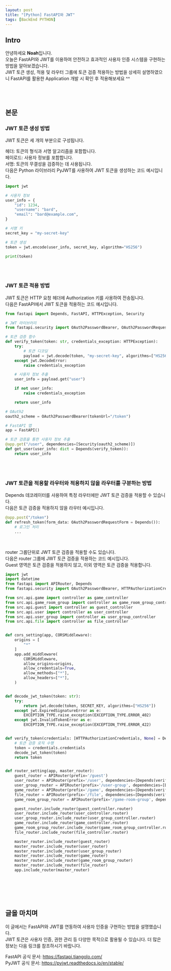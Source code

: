 ```yaml
---
layout: post
title: "[Python] FastAPI와 JWT"
tags: [BackEnd PYTHON]
---
```


## Intro
안녕하세요 **Noah**입니다.<br/>
오늘은 FastAPI와 JWT를 이용하여 안전하고 효과적인 사용자 인증 시스템을 구현하는 방법을 알아보겠습니다.<br/>
JWT 토큰 생성, 적용 및 라우터 그룹에 토큰 검증 적용하는 방법을 상세히 설명하였으니 FastAPI를 활용한 Application 개발 시 확인 후 적용해보세요 ^^
<br/><br/><br/><br/>


## 본문
### JWT 토큰 생성 방법
JWT 토큰은 세 개의 부분으로 구성됩니다.

헤더: 토큰의 형식과 서명 알고리즘을 포함합니다.<br/>
페이로드: 사용자 정보를 포함합니다.<br/>
서명: 토큰의 무결성을 검증하는 데 사용됩니다.<br/>
다음은 Python 라이브러리 PyJWT를 사용하여 JWT 토큰을 생성하는 코드 예시입니다.

```python
import jwt

# 사용자 정보
user_info = {
    "id": 1234,
    "username": "bard",
    "email": "bard@example.com",
}

# 서명 키
secret_key = "my-secret-key"

# 토큰 생성
token = jwt.encode(user_info, secret_key, algorithm="HS256")

print(token)
```
<br/><br/>

### JWT 토큰 적용 방법
JWT 토큰은 HTTP 요청 헤더에 Authorization 키를 사용하여 전송됩니다.<br/>
다음은 FastAPI에서 JWT 토큰을 적용하는 코드 예시입니다.

```python
from fastapi import Depends, FastAPI, HTTPException, Security

# JWT 라이브러리
from fastapi.security import OAuth2PasswordBearer, OAuth2PasswordRequestForm

# 토큰 검증 함수
def verify_token(token: str, credentials_exception: HTTPException):
    try:
        # 토큰 디코딩
        payload = jwt.decode(token, "my-secret-key", algorithms=["HS256"])
    except jwt.DecodeError:
        raise credentials_exception

    # 사용자 정보 추출
    user_info = payload.get("user")

    if not user_info:
        raise credentials_exception

    return user_info

# OAuth2
oauth2_scheme = OAuth2PasswordBearer(tokenUrl="/token")

# FastAPI 앱
app = FastAPI()

# 토큰 검증을 통한 사용자 정보 추출
@app.get("/user", dependencies=[Security(oauth2_scheme)])
def get_user(user_info: dict = Depends(verify_token)):
    return user_info
```
<br/><br/>

### JWT 토큰을 적용할 라우터와 적용하지 않을 라우터를 구분하는 방법
Depends 데코레이터를 사용하여 특정 라우터에만 JWT 토큰 검증을 적용할 수 있습니다.<br/>
다음은 토큰 검증을 적용하지 않을 라우터 예시입니다.

```python
@app.post("/token")
def refresh_token(form_data: OAuth2PasswordRequestForm = Depends()):
    # 로그인 처리
    ...

```
<br/>

router 그룹단위로 JWT 토큰 검증을 적용할 수도 있습니다.<br/>
다음은 router 그룹에 JWT 토큰 검증을 적용하는 코드 예시입니다.<br/>
Guest 영역은 토큰 검증을 적용하지 않고, 이외 영역은 토큰 검증을 적용합니다.

```python
import jwt
import datetime
from fastapi import APIRouter, Depends
from fastapi.security import OAuth2PasswordBearer, HTTPAuthorizationCredentials, HTTPBearer

from src.api.game import controller as game_controller
from src.api.game_room_group import controller as game_room_group_controller
from src.api.guest import controller as guest_controller
from src.api.user import controller as user_controller
from src.api.user_group import controller as user_group_controller
from src.api.file import controller as file_controller


def cors_setting(app, CORSMiddleware):
    origins = [
        "*"
    ]
    app.add_middleware(
        CORSMiddleware,
        allow_origins=origins,
        allow_credentials=True,
        allow_methods=["*"],
        allow_headers=["*"],
    )


def decode_jwt_token(token: str):
    try:
        return jwt.decode(token, SECRET_KEY, algorithms=["HS256"])
    except jwt.ExpiredSignatureError as e:
        EXCEPTION_TYPE.raise_exception(EXCEPTION_TYPE.ERROR_402)
    except jwt.InvalidTokenError as e:
        EXCEPTION_TYPE.raise_exception(EXCEPTION_TYPE.ERROR_422)


def verify_token(credentials: [HTTPAuthorizationCredentials, None] = Depends(HTTPBearer())):
    # 토큰 검증 로직 수행
    token = credentials.credentials
    decode_jwt_token(token)
    return token


def router_setting(app, master_router):
    guest_router = APIRouter(prefix='/guest')
    user_router = APIRouter(prefix='/user', dependencies=[Depends(verify_token)])
    user_group_router = APIRouter(prefix='/user-group', dependencies=[Depends(verify_token)])
    game_router = APIRouter(prefix='/game', dependencies=[Depends(verify_token)])
    file_router = APIRouter(prefix='/file', dependencies=[Depends(verify_token)])
    game_room_group_router = APIRouter(prefix='/game-room-group', dependencies=[Depends(verify_token)])

    guest_router.include_router(guest_controller.router)
    user_router.include_router(user_controller.router)
    user_group_router.include_router(user_group_controller.router)
    game_router.include_router(game_controller.router)
    game_room_group_router.include_router(game_room_group_controller.router)
    file_router.include_router(file_controller.router)

    master_router.include_router(guest_router)
    master_router.include_router(user_router)
    master_router.include_router(user_group_router)
    master_router.include_router(game_router)
    master_router.include_router(game_room_group_router)
    master_router.include_router(file_router)
    app.include_router(master_router)
```
<br/><br/><br/><br/>

## 글을 마치며
이 글에서는 FastAPI와 JWT를 연동하여 사용자 인증을 구현하는 방법을 설명했습니다.<br/>
JWT 토큰은 사용자 인증, 권한 관리 등 다양한 목적으로 활용될 수 있습니다. 더 많은 정보는 다음 링크를 참조하시기 바랍니다.

FastAPI 공식 문서: https://fastapi.tiangolo.com/ <br/>
PyJWT 공식 문서: https://pyjwt.readthedocs.io/en/stable/
